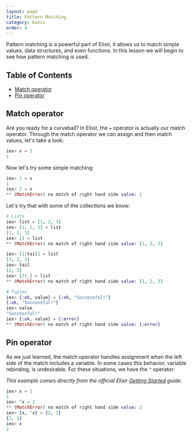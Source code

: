 ```yaml
---
layout: page
title: Pattern Matching
category: basic
order: 4
---
```


Pattern matching is a powerful part of Elixir, it allows us to match simple values, data structures, and even functions.  In this lesson we will begin to see how pattern matching is used.

## Table of Contents

- [Match operator](#match-operator)
- [Pin operator](#pin-operator)

## Match operator

Are you ready for a curveball?  In Elixir, the `=` operator is actually our match operator.  Through the match operator we can assign and then match values, let's take a look:

```elixir
iex> x = 1
1
```

Now let's try some simple matching:

```elixir
iex> 1 = x
1
iex> 2 = x
** (MatchError) no match of right hand side value: 1
```

Let's try that with some of the collections we know:

```elixir
# Lists
iex> list = [1, 2, 3]
iex> [1, 2, 3] = list
[1, 2, 3]
iex> [] = list
** (MatchError) no match of right hand side value: [1, 2, 3]

iex> [1|tail] = list
[1, 2, 3]
iex> tail
[2, 3]
iex> [2|_] = list
** (MatchError) no match of right hand side value: [1, 2, 3]

# Tuples
iex> {:ok, value} = {:ok, "Successful!"}
{:ok, "Successful!"}
iex> value
"Successful!"
iex> {:ok, value} = {:error}
** (MatchError) no match of right hand side value: {:error}
```

## Pin operator

As we just learned, the match operator handles assignment when the left side of the match includes a variable.  In some cases this behavior, variable rebinding, is undesirable.  For these situations, we have the `^` operator:

_This example comes directly from the official Elixir [Getting Started](http://elixir-lang.org/getting-started/pattern-matching.html) guide._

```elixir
iex> x = 1
1
iex> ^x = 2
** (MatchError) no match of right hand side value: 2
iex> {x, ^x} = {2, 1}
{2, 1}
iex> x
2
```
